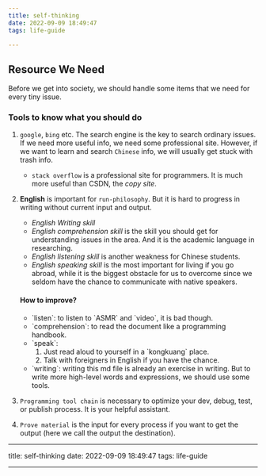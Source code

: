 ```yaml
---
title: self-thinking
date: 2022-09-09 18:49:47
tags: life-guide

---
```

## Resource We Need

Before we get into society, we should handle some items that we need for every tiny issue.

### Tools to know what you should do

1. `google`, `bing` etc. The search engine is the key to search ordinary issues. If we need more useful info, we need some professional site. However, if we want to learn and search `Chinese` info, we will usually get stuck with trash info.
    *   `stack overflow` is a professional site for programmers. It is much more useful than CSDN, the *copy site*.

2. **English** is important for `run-philosophy`. But it is hard to progress in writing without current input and output.
    *   *English Writing skill*
    *   *English comprehension skill* is the skill you should get for understanding issues in the area. And it is the academic language in researching.
    *   *English listening skill* is another weakness for Chinese students.
    *   *English speaking skill* is the most important for living if you go abroad, while it is the biggest obstacle for us to overcome since we seldom have the chance to communicate with native speakers.

    <h4>How to improve?</h4>
    <ul>
        <li>`listen`: to listen to `ASMR` and `video`, it is bad though.</li>
        <li>`comprehension`: to read the document like a programming handbook.</li>
        <li>`speak`:
            <ol>
                <li>Just read aloud to yourself in a `kongkuang` place.</li>
                <li>Talk with foreigners in English if you have the chance.</li>
            </ol>
        </li>
        <li>`writing`: writing this md file is already an exercise in writing. But to write more high-level words and expressions, we should use some tools.</li>
    </ul>

3. `Programming tool chain` is necessary to optimize your dev, debug, test, or publish process. It is your helpful assistant.
4. `Prove material` is the input for every process if you want to get the output (here we call the output the destination).
---
title: self-thinking
date: 2022-09-09 18:49:47
tags: life-guide

---
